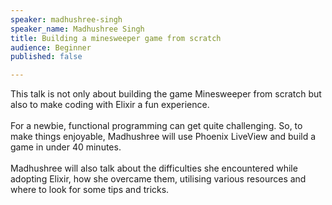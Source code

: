 ```yaml
---
speaker: madhushree-singh
speaker_name: Madhushree Singh
title: Building a minesweeper game from scratch
audience: Beginner
published: false

---
```

<p>This talk is not only about building the game Minesweeper from scratch but also to make coding with Elixir a fun experience.
 <br /> <br />
 For a newbie, functional programming can get quite challenging. So, to make things enjoyable, Madhushree will use Phoenix LiveView and build a game in under 40 minutes.  <br /> <br />Madhushree will also talk about the difficulties she encountered while adopting Elixir, how she overcame them, utilising various resources and where to look for some tips and tricks.</p>
